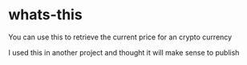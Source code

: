 # whats-this

You can use this to retrieve the current price for an crypto currency

I used this in another project and thought it will make sense 
to publish 